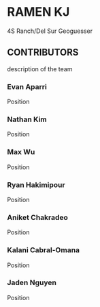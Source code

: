 <!--Start of Website Content-->
<div class="index-header">
    <h1>RAMEN KJ</h1>
    <p>4S Ranch/Del Sur Geoguesser</p>
</div>

<!--About Our Team-->
<section class="team">
    <h1>CONTRIBUTORS</h1>
    <p>description of the team</p>
    <div class="row">
        <div class="team-col">
            <h3>Evan Aparri<a href="https://github.com/chewyboba10"></a></h3>
            <p>Position</p>
        </div>
        <div class="team-col">
            <h3>Nathan Kim<a href="https://github.com/nsk1207"></a></h3>
            <p>Position</p>
        </div>
        <div class="team-col">
            <h3>Max Wu<a href="https://github.com/mmaxwu"></a></h3>
            <p>Position</p>
        </div>
    </div>
</section>
<section class="team1">
<div class="row">
    <div class="team-col">
        <h3>Ryan Hakimipour<a href="https://github.com/RyanHaki"></a></h3>
        <p>Position</p>
    </div>
    <div class="team-col">
        <h3>Aniket Chakradeo<a href="https://github.com/AniCricKet"></a></h3>
        <p>Position</p>
    </div>
    <div class="team-col">
        <h3>Kalani Cabral-Omana<a href="https://github.com/kalanicabralomana"></a></h3>
        <p>Position</p>
    </div>
    <div class="team-col">
        <h3>Jaden Nguyen<a href="https://github.com/raisinbran25"></a></h3>
        <p>Position</p>
    </div>
</div>